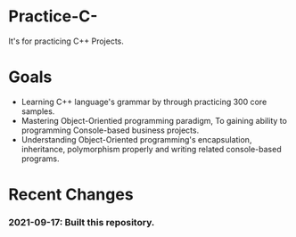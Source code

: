 # Practice-C-
It's for practicing C++ Projects.

# Goals
- Learning C++ language's grammar by through practicing 300 core samples.
- Mastering Object-Orientied programming paradigm, To gaining ability to programming Console-based business projects.
- Understanding Object-Oriented programming's encapsulation, inheritance, polymorphism properly and writing related console-based programs.

# Recent Changes
### 2021-09-17: Built this repository.
